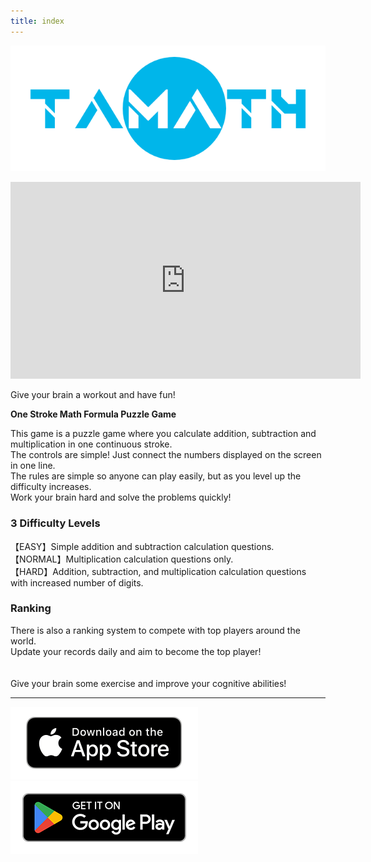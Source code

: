 ```yaml
---
title: index
---
```


![top banner](img_app_logo.png)

<iframe width="560" height="315" src="https://www.youtube.com/embed/XZ0vRt1HjmA?si=Zwozj-zuQrLUnPMJ" title="YouTube video player" frameborder="0" allow="accelerometer; autoplay; clipboard-write; encrypted-media; gyroscope; picture-in-picture; web-share" allowfullscreen></iframe>

Give your brain a workout and have fun!

<b>One Stroke Math Formula Puzzle Game</b>

This game is a puzzle game where you calculate addition, subtraction and multiplication in one continuous stroke.<br>
The controls are simple! Just connect the numbers displayed on the screen in one line.<br>
The rules are simple so anyone can play easily, but as you level up the difficulty increases.<br>
Work your brain hard and solve the problems quickly!<br>

<h3>3 Difficulty Levels</h3>
【EASY】Simple addition and subtraction calculation questions.<br>
【NORMAL】Multiplication calculation questions only.<br>
【HARD】Addition, subtraction, and multiplication calculation questions with increased number of digits.<br>

<h3>Ranking</h3>
There is also a ranking system to compete with top players around the world.<br>
Update your records daily and aim to become the top player!
<br><br><br>
Give your brain some exercise and improve your cognitive abilities!

-------

[![App store link](img_appstore_banner.en.png#imgleft)](https://itunes.apple.com/us/app/id6468984358?mt=8)[![Google Play link](img_google-play-badge.en.png#imgleft)](https://play.google.com/store/apps/details?id=jp.hyoromo.tamath)
<div class="clear clear_box"></div>